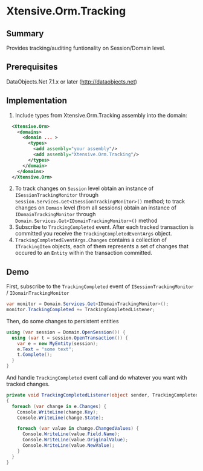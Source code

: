 Xtensive.Orm.Tracking
=====================

Summary
-------
Provides tracking/auditing funtionality on Session/Domain level.

Prerequisites
-------------
DataObjects.Net 7.1.x or later (http://dataobjects.net)

Implementation
--------------

1. Include types from Xtensive.Orm.Tracking assembly into the domain:

```xml
  <Xtensive.Orm>
    <domains>
      <domain ... >
        <types>
          <add assembly="your assembly"/>
          <add assembly="Xtensive.Orm.Tracking"/>
        </types>
      </domain>
    </domains>
  </Xtensive.Orm>
```

2. To track changes on ```Session``` level obtain an instance of ```ISessionTrackingMonitor``` through ```Session.Services.Get<ISessionTrackingMonitor>()``` method; to track changes on ```Domain``` level (from all sessions) obtain an instance of ```IDomainTrackingMonitor``` through ```Domain.Services.Get<IDomainTrackingMonitor>()``` method
3. Subscribe to ```TrackingCompleted``` event. After each tracked transaction is committed you receive the ```TrackingCompletedEventArgs``` object.
4. ```TrackingCompletedEventArgs.Changes``` contains a collection of ```ITrackingItem``` objects, each of them represents a set of changes that occured to an ```Entity``` within the transaction committed.

Demo
----

First, subscribe to the ```TrackingCompleted``` event of ```ISessionTrackingMonitor``` / ```IDomainTrackingMonitor```

```csharp
var monitor = Domain.Services.Get<IDomainTrackingMonitor>();
monitor.TrackingCompleted += TrackingCompletedListener;
```

Then, do some changes to persistent entities

```csharp
using (var session = Domain.OpenSession()) {
  using (var t = session.OpenTransaction()) {
    var e = new MyEntity(session);
    e.Text = "some text";
    t.Complete();
  }
}
```

And handle ```TrackingCompleted``` event call and do whatever you want with tracked changes.

```csharp
private void TrackingCompletedListener(object sender, TrackingCompletedEventArgs e)
{
  foreach (var change in e.Changes) {
    Console.WriteLine(change.Key);
    Console.WriteLine(change.State);

    foreach (var value in change.ChangedValues) {
      Console.WriteLine(value.Field.Name);
      Console.WriteLine(value.OriginalValue);
      Console.WriteLine(value.NewValue);
    }
  }
}
```
